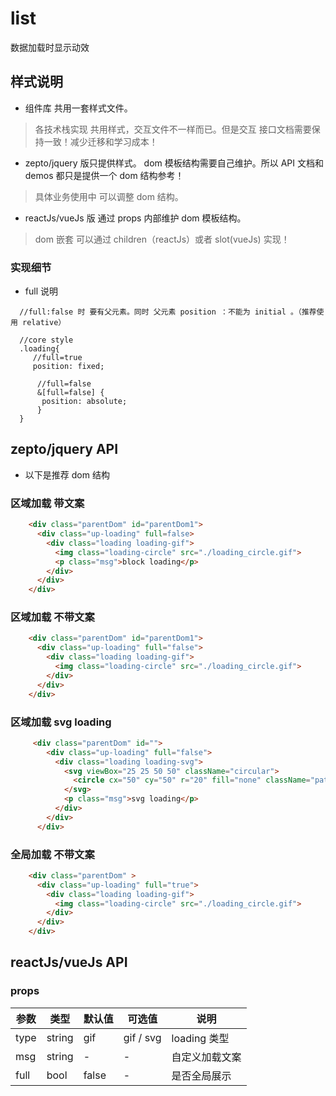 # list 

数据加载时显示动效

## 样式说明
- 组件库 共用一套样式文件。
> 各技术栈实现 共用样式，交互文件不一样而已。但是交互 接口文档需要保持一致！减少迁移和学习成本！

- zepto/jquery 版只提供样式。 dom 模板结构需要自己维护。所以 API 文档和 demos 都只是提供一个 dom 结构参考！
> 具体业务使用中 可以调整 dom 结构。

- reactJs/vueJs 版 通过 props 内部维护 dom 模板结构。
> dom 嵌套 可以通过 children（reactJs）或者 slot(vueJs) 实现！

### 实现细节
- full 说明
```less
  //full:false 时 要有父元素。同时 父元素 position ：不能为 initial 。（推荐使用 relative）
  
  //core style 
  .loading{
     //full=true
     position: fixed;
      
      //full=false
      &[full=false] {
       position: absolute;
      }
  }
```

## zepto/jquery API
- 以下是推荐 dom 结构

### 区域加载 带文案
```html
    <div class="parentDom" id="parentDom1">
      <div class="up-loading" full=false>
        <div class="loading loading-gif">
          <img class="loading-circle" src="./loading_circle.gif">
          <p class="msg">block loading</p>
        </div>
      </div>
    </div>
```


### 区域加载 不带文案
```html
    <div class="parentDom" id="parentDom1">
      <div class="up-loading" full="false">
        <div class="loading loading-gif">
          <img class="loading-circle" src="./loading_circle.gif">
        </div>
      </div>
    </div>
```

### 区域加载 svg loading
```html
     <div class="parentDom" id="">
        <div class="up-loading" full="false">
          <div class="loading loading-svg">
            <svg viewBox="25 25 50 50" className="circular">
              <circle cx="50" cy="50" r="20" fill="none" className="path"></circle>
            </svg>
            <p class="msg">svg loading</p>
          </div>
        </div>
      </div>
```

### 全局加载 不带文案
```html
    <div class="parentDom" >
      <div class="up-loading" full="true">
        <div class="loading loading-gif">
          <img class="loading-circle" src="./loading_circle.gif">
        </div>
      </div>
    </div>
```

## reactJs/vueJs API


### props
| 参数       |类型            | 默认值       | 可选值           |说明              
|----------  |--------------  |----------    |----------------  |----------------  
| type       |string          |gif           |  gif / svg       | loading 类型    
| msg        | string         | -            | -                |自定义加载文案             
| full       | bool           | false        | -                | 是否全局展示



